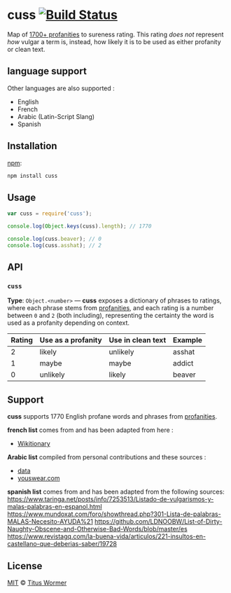 # cuss [![Build Status][travis-badge]][travis]

Map of [1700+ profanities][profanities] to sureness rating.
This rating _does not_ represent _how_ vulgar a term is, instead, how
likely it is to be used as either profanity or clean text.

## language support

Other languages are also supported :

*   English      
*   French      
*   Arabic (Latin-Script Slang)      
*   Spanish

## Installation

[npm][]:

```bash
npm install cuss
```

## Usage

```js
var cuss = require('cuss');

console.log(Object.keys(cuss).length); // 1770

console.log(cuss.beaver); // 0
console.log(cuss.asshat); // 2
```

## API

### `cuss`

**Type**: `Object.<number>` — **cuss** exposes a dictionary
of phrases to ratings, where each phrase stems from [profanities][],
and each rating is a number between `0` and `2` (both including),
representing the certainty the word is used as a profanity depending
on context.

| Rating | Use as a profanity | Use in clean text | Example |
| ------ | ------------------ | ----------------- | ------- |
| 2      | likely             | unlikely          | asshat  |
| 1      | maybe              | maybe             | addict  |
| 0      | unlikely           | likely            | beaver  |

## Support

**cuss** supports 1770 English profane words and phrases from
[profanities][support].

**french list** comes from and has been adapted from here :

*   [Wikitionary](https://fr.wiktionary.org/wiki/Cat%C3%A9gorie:Insultes_en_fran%C3%A7ais)

**Arabic list** compiled from personal contributions and these sources :

*   [data](https://data.world/wordlists/dirty-naughty-obscene-and-otherwise-bad-words-in-arabic)
*   [youswear.com](http://www.youswear.com/index.asp?language=Arabic)

**spanish list** comes from and has been adapted from the following sources:
<https://www.taringa.net/posts/info/7253513/Listado-de-vulgarismos-y-malas-palabras-en-espanol.html>
<https://www.mundoxat.com/foro/showthread.php?301-Lista-de-palabras-MALAS-Necesito-AYUDA%21>
<https://github.com/LDNOOBW/List-of-Dirty-Naughty-Obscene-and-Otherwise-Bad-Words/blob/master/es>
<https://www.revistagq.com/la-buena-vida/articulos/221-insultos-en-castellano-que-deberias-saber/19728>

## License

[MIT][license] © [Titus Wormer][author]

<!-- Definitions -->

[travis-badge]: https://img.shields.io/travis/words/cuss.svg

[travis]: https://travis-ci.org/words/cuss

[npm]: https://docs.npmjs.com/cli/install

[license]: LICENSE

[author]: http://wooorm.com

[profanities]: https://github.com/words/profanities

[support]: https://github.com/words/profanities#support
